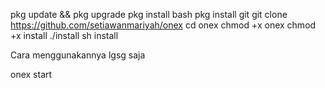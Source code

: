 pkg update && pkg upgrade
pkg install bash
pkg install git
git clone https://github.com/setiawanmariyah/onex
cd onex
chmod +x onex
chmod +x install
./install
sh install


Cara menggunakannya lgsg saja

onex start
